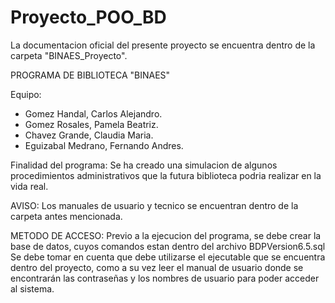 # Proyecto_POO_BD

La documentacion oficial del presente proyecto se encuentra dentro de la carpeta "BINAES_Proyecto".

PROGRAMA DE BIBLIOTECA "BINAES"

Equipo:
- Gomez Handal, Carlos Alejandro.
- Gomez Rosales, Pamela Beatriz.
- Chavez Grande, Claudia Maria.
- Eguizabal Medrano, Fernando Andres.

Finalidad del programa:
Se ha creado una simulacion de algunos procedimientos administrativos que la futura biblioteca podria realizar en la vida real.

AVISO:
Los manuales de usuario y tecnico se encuentran dentro de la carpeta antes mencionada.

METODO DE ACCESO:
Previo a la ejecucion del programa, se debe crear la base de datos, cuyos comandos estan dentro del archivo BDPVersion6.5.sql
Se debe tomar en cuenta que debe utilizarse el ejecutable que se encuentra dentro del proyecto, como a su vez leer el manual de usuario donde se 
encontrarán las contraseñas y los nombres de usuario para poder acceder al sistema. 
